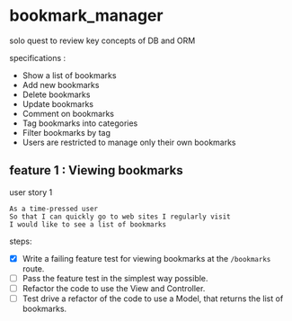 # bookmark_manager

solo quest to review key concepts of DB and ORM

specifications :

- Show a list of bookmarks
- Add new bookmarks
- Delete bookmarks
- Update bookmarks
- Comment on bookmarks
- Tag bookmarks into categories
- Filter bookmarks by tag
- Users are restricted to manage only their own bookmarks

## feature 1 : Viewing bookmarks

user story 1

```
As a time-pressed user
So that I can quickly go to web sites I regularly visit
I would like to see a list of bookmarks
```

steps:

- [x] Write a failing feature test for viewing bookmarks at the `/bookmarks` route.
- [ ] Pass the feature test in the simplest way possible.
- [ ] Refactor the code to use the View and Controller.
- [ ] Test drive a refactor of the code to use a Model, that returns the list of bookmarks.
